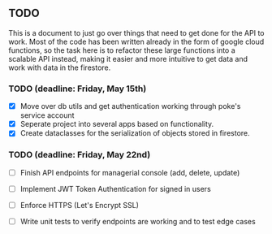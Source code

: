 TODO
-

This is a document to just go over things that need to get done for the API to work.
Most of the code has been written already in the form of google cloud functions, so the task here is to refactor these large functions into a scalable
API instead, making it easier and more intuitive to get data and work with data in the firestore.

### TODO (deadline: Friday, May 15th)
- [x] Move over db utils and get authentication working through poke's service account
- [x] Seperate project into several apps based on functionality.
- [x] Create dataclasses for the serialization of objects stored in firestore.

### TODO (deadline: Friday, May 22nd)
- [ ] Finish API endpoints for managerial console (add, delete, update)
- [ ] Implement JWT Token Authentication for signed in users
- [ ] Enforce HTTPS (Let's Encrypt SSL)
- [ ] Write unit tests to verify endpoints are working and to test edge cases


